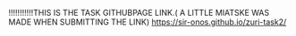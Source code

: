 !!!!!!!!!!!THIS IS THE TASK GITHUBPAGE LINK.( A LITTLE MIATSKE WAS MADE WHEN SUBMITTING THE LINK)
https://sir-onos.github.io/zuri-task2/

